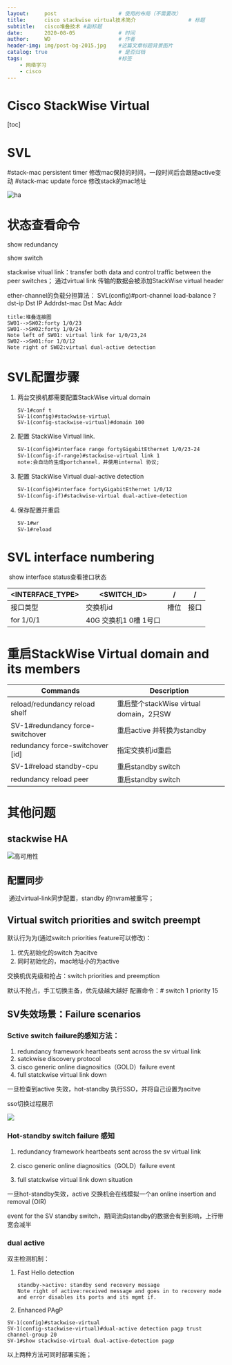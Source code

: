 ```yaml
---
layout:     post   				    # 使用的布局（不需要改）
title:      cisco stackwise virtual技术简介 				# 标题 
subtitle:   cisco堆叠技术 #副标题
date:       2020-08-05 				# 时间
author:     WD 						# 作者
header-img: img/post-bg-2015.jpg 	#这篇文章标题背景图片
catalog: true 						# 是否归档
tags:								#标签
    - 网络学习
	- cisco
---
```




# Cisco StackWise  Virtual

[toc]



# SVL
#stack-mac persistent timer 修改mac保持的时间，一段时间后会跟随active变动
#stack-mac update force 修改stack的mac地址

![ha](https://github.com/HuangWendell/huangwendell.github.io/blob/master/img/image-20200426163043533.png?raw=true)

# 状态查看命令

show redundancy

show switch

stackwise vitual link：transfer both data and  control traffic between the peer switches；
通过virtual link 传输的数据会被添加StackWise virtual header

ether-channel的负载分担算法：
SVL(config)#port-channel load-balance ?
dst-ip Dst IP Addrdst-mac Dst Mac Addr

```sequence
title:堆叠连接图
SW01-->SW02:forty 1/0/23
SW01-->SW02:forty 1/0/24
Note left of SW01: virtual link for 1/0/23,24
SW02-->SW01:for 1/0/12
Note right of SW02:virtual dual-active detection

```



# SVL配置步骤

1. 两台交换机都需要配置StackWise virtual domain

   ```text
   SV-1#conf t
   SV-1(config)#stackwise-virtual
   SV-1(config-stackwise-virtual)#domain 100
   ```

2. 配置 StackWise Virtual link.

   ```tex
   SV-1(config)#interface range fortyGigabitEthernet 1/0/23-24
   SV-1(config-if-range)#stackwise-virtual link 1
   note:会自动的生成portchannel，并使用internal 协议;
   ```

3. 配置 StackWise Virtual dual-active detection

   ```tex
   SV-1(config)#interface fortyGigabitEthernet 1/0/12
   SV-1(config-if)#stackwise-virtual dual-active-detection
   ```

4. 保存配置并重启

   ```tex
   SV-1#wr 
   SV-1#reload
   ```

# SVL interface numbering

​	show interface status查看接口状态

| <INTERFACE_TYPE> | <SWITCH_ID>           | /<MODULE> | /<PORT> |
| ---------------- | --------------------- | --------- | ------- |
| 接口类型         | 交换机id              | 槽位      | 接口    |
| for 1/0/1        | 40G 交换机1 0槽 1号口 |           |         |

# 重启StackWise Virtual domain and its members

| Commands                         | Description                             |
| -------------------------------- | --------------------------------------- |
| reload/redundancy reload shelf   | 重启整个stackWise virtual domain，2只SW |
| SV-1#redundancy force-switchover | 重启active 并转换为standby              |
| redundancy force-switchover [id] | 指定交换机id重启                        |
| SV-1#reload standby-cpu          | 重启standby switch                      |
| redundancy reload peer           | 重启standby switch                      |

# 其他问题

## stackwise HA

![高可用性](https://github.com/HuangWendell/huangwendell.github.io/blob/master/img/image-20200426163335759.png?raw=true)

## 配置同步

​	通过virtual-link同步配置，standby 的nvram被重写；

## Virtual switch priorities and switch preempt

默认行为为(通过switch priorities feature可以修改)：

1. 优先初始化的switch 为acitve
2. 同时初始化的，mac地址小的为active

交换机优先级和抢占：switch priorities and preemption

默认不抢占，手工切换主备，优先级越大越好 配置命令：# switch 1 priority 15



## SV失效场景：Failure scenarios

### Sctive switch failure的感知方法：

1. redundancy framework heartbeats sent across the sv virtual link
2. satckwise discovery protocol
3. cisco generic online diagnositics（GOLD）failure event
4. full statckwise virtual link down

一旦检查到active 失效，hot-standby 执行SSO，并将自己设置为acitve

sso切换过程展示

![](https://github.com/HuangWendell/huangwendell.github.io/blob/master/img/image-20200426165632674.png?raw=true)



### Hot-standby switch failure 感知

1. redundancy framework heartbeats sent across the sv virtual link

2. cisco generic online diagnositics（GOLD）failure event

3. full statckwise virtual link down situation

一旦hot-standby失效，active 交换机会在线模拟一个an online insertion and removal (OIR) 

event for the SV standby switch，期间流向standby的数据会有到影响，上行带宽会减半

### dual active

双主检测机制：

1. Fast Hello detection

   ```sequence
   standby->active: standby send recovery message
   Note right of active:received message and goes in to recovery mode and error disables its ports and its mgmt if.
   ```

2. Enhanced PAgP

```text
SV-1(config)#stackwise-virtual
SV-1(config-stackwise-virtual)#dual-active detection pagp trust channel-group 20
SV-1#show stackwise-virtual dual-active-detection pagp
```

以上两种方法可同时部署实施；












